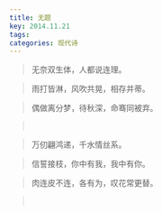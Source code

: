 ```yaml
---
title: 无题
key: 2014.11.21
tags: 
categories: 现代诗
---
```


<blockquote class="blockquote-center">无奈双生体，人都说连理。
</blockquote>
<blockquote class="blockquote-center">雨打皆淋，风吹共晃，相存并蒂。
</blockquote>
<blockquote class="blockquote-center">偶做离分梦，待秋深，命骞同被弃。
</blockquote>
<blockquote class="blockquote-center"></br>
</blockquote>
<blockquote class="blockquote-center">万仞翩鸿递，千水情丝系。
</blockquote>
<blockquote class="blockquote-center">信誓接枝，你中有我，我中有你。
</blockquote>
<blockquote class="blockquote-center">肉连皮不连，各有为，叹花常更替。
</blockquote>
<blockquote class="blockquote-center"></br>
</blockquote>
